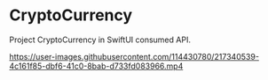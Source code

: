 # CryptoCurrency
Project CryptoCurrency in SwiftUI consumed API.

https://user-images.githubusercontent.com/114430780/217340539-4c161f85-dbf6-41c0-8bab-d733fd083966.mp4



